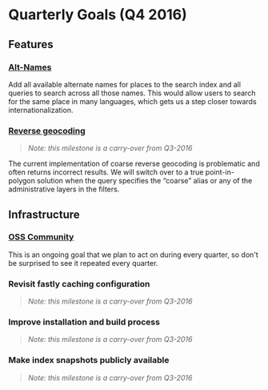 # Quarterly Goals (Q4 2016)

## Features

### [Alt-Names](https://github.com/pelias/pelias/milestone/10)

Add all available alternate names for places to the search index and all queries to search 
across all those names. This would allow users to search for the same place in many languages, 
which gets us a step closer towards internationalization.

### [Reverse geocoding](https://github.com/pelias/pelias/milestone/8)

>_Note: this milestone is a carry-over from Q3-2016_

The current implementation of coarse reverse geocoding is problematic and often returns incorrect results. 
We will switch over to a true point-in-polygon solution when the query specifies the “coarse” alias or any 
of the administrative layers in the filters.

## Infrastructure

### [OSS Community](/milestones/community_building/)
This is an ongoing goal that we plan to act on during every quarter, so don't be surprised to see it 
repeated every quarter.

### Revisit fastly caching configuration
>_Note: this milestone is a carry-over from Q3-2016_

### Improve installation and build process
>_Note: this milestone is a carry-over from Q3-2016_

### Make index snapshots publicly available
>_Note: this milestone is a carry-over from Q3-2016_

